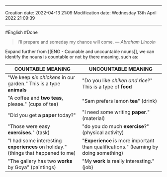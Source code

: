 
----
Creation date: 2022-04-13 21:09
Modification date: Wednesday 13th April 2022 21:09:39

----

#English 
#Done 

> I'll prepare and someday my chance will come.
> — <cite>Abraham Lincoln</cite>

Expand further from [[ENG - Counable and uncountable nouns]], we can identify the nouns is countable or not by there meaning, such as:

| COUNTABLE MEANING                                                                 | UNCOUNTABLE MEANING                                                                   |
| --------------------------------------------------------------------------------- | ------------------------------------------------------------------------------------- |
| "We keep _six chickens_ in our garden." This is a type **animals**                | "Do you like _chiken and rice_?" This is a type of **food**                           |
| "A coffee and **two teas**, please." (cups of tea)                                | "Sam prefers lemon **tea**" (drink)                                                   |
| "Did you get **a paper** today?"                                                  | "I need some writing **paper**." (material)                                           |
| "Those were easy **exercises**." (task)                                           | "do you do much **exercise**?" (physical activity)                                    |
| "I had some interesting **experiences** on holiday." (things that happened to me) | "**Experience** is more important than qualifications." (learning by doing something) |
| "The gallery has two **works** by Goya" (paintings)                               | "My **work** is really interesting." (job)                                                                                      |

